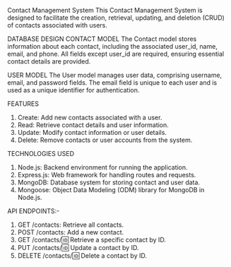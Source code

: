 Contact Management System
This Contact Management System is designed to facilitate the creation, retrieval, updating, and deletion (CRUD) of contacts associated with users. 

DATABASE DESIGN
CONTACT MODEL
The Contact model stores information about each contact, including the associated user_id, name, email, and phone. All fields except user_id are required, ensuring essential contact details are provided.

USER MODEL
The User model manages user data, comprising username, email, and password fields. The email field is unique to each user and is used as a unique identifier for authentication.

FEATURES
1. Create: Add new contacts associated with a user.
2. Read: Retrieve contact details and user information.
3. Update: Modify contact information or user details.
4. Delete: Remove contacts or user accounts from the system.

TECHNOLOGIES USED
1. Node.js: Backend environment for running the application.
2. Express.js: Web framework for handling routes and requests.
3. MongoDB: Database system for storing contact and user data.
4. Mongoose: Object Data Modeling (ODM) library for MongoDB in Node.js.

API ENDPOINTS:-
1. GET /contacts: Retrieve all contacts.
2. POST /contacts: Add a new contact.
3. GET /contacts/:id: Retrieve a specific contact by ID.
4. PUT /contacts/:id: Update a contact by ID.
5. DELETE /contacts/:id: Delete a contact by ID.
